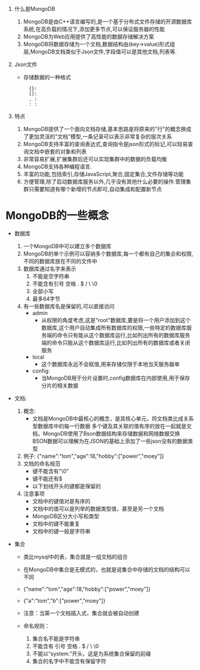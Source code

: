 1. 什么是MongoDB
	1. MongoDB是由C++语言编写的,是一个基于分布式文件存储的开源数据库系统,在高负载的情况下,添加更多节点,可以保证服务器的性能
	2. MongoDB为Web应用提供了高性能的数据存储解决方案
	3. MongoDB将数据存储为一个文档,数据结构由(key->value)形式组层,MongoDB文档类似于Json文件,字段值可以是其他文档,列表等.

2. Json文件
	- 存储数据的一种格式

			{}:
			[]:
			, :
			: :
3. 特点
	1. MongoDB提供了一个面向文档存储,基本思路是将原来的"行"的概念换成了更加灵活的"文档"模型,一条记录可以表示非常复杂的层次关系
	2. MongoDB支持丰富的查询表达式,查询指令是json形式的标记,可以轻易查询文档中嵌套的对象和列表
	3. 非常容易扩展,扩展集群后还可以实现集群中的数据的负载均衡
	4. MongoDB支持各种编程语言.
	5. 丰富的功能,包括索引,存储JavaScript,聚合,固定集合,文件存储等功能
	6. 方便管理,除了启动数据库服务以外,几乎没有其他什么必要的操作.管理集群只需要知道有哪个新增的节点即可,自动集成和配置新节点

# MongoDB的一些概念
- 数据库
	1. 一个MongoDB中可以建立多个数据库
	2. MongoDB的单个示例可以容纳多个数据库,每一个都有自己的集合和权限,不同的数据库放在不同的文件中
	3. 数据库通过名字来表示
		1. 不能是空字符串
		2. 不能含有引号 空格 . $ / \ \0
		3. 全部小写
		4. 最多64字节
	4. 有一些数据库名是保留的,可以直接访问
		- admin
			- 从权限的角度考虑,这是"root"数据库,要是将一个用户添加到这个数据库,这个用户自动集成所有数据库的权限,一些特定的数据库服务端的命令只有能从这个数据库运行,比如列出所有的数据库服务端的命令只能从这个数据库运行,比如列出所有的数据库或者关闭服务
		- local
			- 这个数据库永远不会赋值,用来存储仅限于本地当天服务器单
		- config:
			- 当MongoDB用于分片设置时,config数据库在内部使用,用于保存分片的相关数据

- 文档:
	1. 概念:
		- 文档是MongoDB中最核心的概念，是其核心单元，将文档类比成关系型数据库中的每一行数据
        多个键及其关联的值有序的放在一起就是文档，MongoDB使用了Bson数据结构来存储数据和网络数据交换
        BSON数据可以理解为在JSON的基础上添加了一些json没有的数据类型
	2. 例子:
		{"name":"tom","age":18,"hobby":["power","moey"]}
	3. 文档的命名规范
		- 键不能含有"\0"
		- 键不能还有$
		- 以下划线开头的键都是保留的
	4. 注意事项
		- 文档中的键值对是有序的  
        - 文档中的值可以是列举的数据类型值，甚至是另一个文档
        - MongoDB区分大小写和类型
        - 文档中的键不能重复
        - 文档中的键一般是字符串

- 集合
	- 类比mysql中的表，集合就是一组文档的组合
    - 在MongoDB中集合是无模式的，也就是说集合中存储的文档的结构可以不同
    - {"name":"tom","age":18,"hobby":["power","moey"]}
    - {"a":"tom","b":["power","moey"]}

    - 注意：当第一个文档插入式，集合就会被自动创建

    - 命名规则：
        1. 集合名不能是字符串
        2. 不能含有   引号 空格 . $ / \ \0 
        3. 不能以“system.”开头，这是为系统集合保留的前缀
        4. 集合的名字中不能含有保留字符